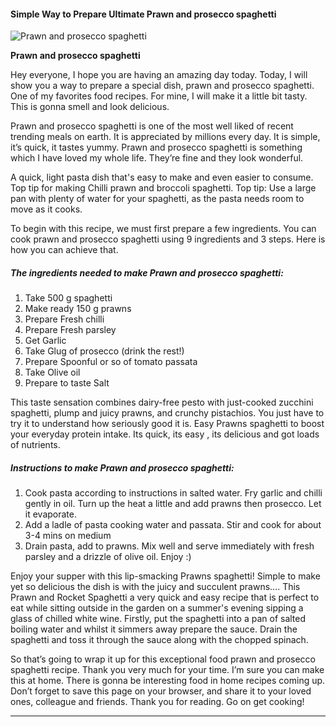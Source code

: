             

#### Simple Way to Prepare Ultimate Prawn and prosecco spaghetti

![Prawn and prosecco spaghetti](https://img-global.cpcdn.com/recipes/440134114cd28467/751x532cq70/prawn-and-prosecco-spaghetti-recipe-main-photo.jpg)

**Prawn and prosecco spaghetti**

Hey everyone, I hope you are having an amazing day today. Today, I will show you a way to prepare a special dish, prawn and prosecco spaghetti. One of my favorites food recipes. For mine, I will make it a little bit tasty. This is gonna smell and look delicious.

Prawn and prosecco spaghetti is one of the most well liked of recent trending meals on earth. It is appreciated by millions every day. It is simple, it’s quick, it tastes yummy. Prawn and prosecco spaghetti is something which I have loved my whole life. They’re fine and they look wonderful.

A quick, light pasta dish that's easy to make and even easier to consume. Top tip for making Chilli prawn and broccoli spaghetti. Top tip: Use a large pan with plenty of water for your spaghetti, as the pasta needs room to move as it cooks.

To begin with this recipe, we must first prepare a few ingredients. You can cook prawn and prosecco spaghetti using 9 ingredients and 3 steps. Here is how you can achieve that.

##### The ingredients needed to make Prawn and prosecco spaghetti:

1.  Take 500 g spaghetti
2.  Make ready 150 g prawns
3.  Prepare Fresh chilli
4.  Prepare Fresh parsley
5.  Get Garlic
6.  Take Glug of prosecco (drink the rest!)
7.  Prepare Spoonful or so of tomato passata
8.  Take Olive oil
9.  Prepare to taste Salt

This taste sensation combines dairy-free pesto with just-cooked zucchini spaghetti, plump and juicy prawns, and crunchy pistachios. You just have to try it to understand how seriously good it is. Easy Prawns spaghetti to boost your everyday protein intake. Its quick, its easy , its delicious and got loads of nutrients.

##### Instructions to make Prawn and prosecco spaghetti:

1.  Cook pasta according to instructions in salted water. Fry garlic and chilli gently in oil. Turn up the heat a little and add prawns then prosecco. Let it evaporate.
2.  Add a ladle of pasta cooking water and passata. Stir and cook for about 3-4 mins on medium
3.  Drain pasta, add to prawns. Mix well and serve immediately with fresh parsley and a drizzle of olive oil. Enjoy :)

Enjoy your supper with this lip-smacking Prawns spaghetti! Simple to make yet so delicious the dish is with the juicy and succulent prawns…. This Prawn and Rocket Spaghetti a very quick and easy recipe that is perfect to eat while sitting outside in the garden on a summer's evening sipping a glass of chilled white wine. Firstly, put the spaghetti into a pan of salted boiling water and whilst it simmers away prepare the sauce. Drain the spaghetti and toss it through the sauce along with the chopped spinach.

So that’s going to wrap it up for this exceptional food prawn and prosecco spaghetti recipe. Thank you very much for your time. I’m sure you can make this at home. There is gonna be interesting food in home recipes coming up. Don’t forget to save this page on your browser, and share it to your loved ones, colleague and friends. Thank you for reading. Go on get cooking!

* * *